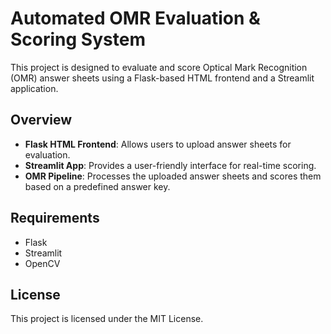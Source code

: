 # Automated OMR Evaluation & Scoring System

This project is designed to evaluate and score Optical Mark Recognition (OMR) answer sheets using a Flask-based HTML frontend and a Streamlit application.

## Overview
- **Flask HTML Frontend**: Allows users to upload answer sheets for evaluation.
- **Streamlit App**: Provides a user-friendly interface for real-time scoring.
- **OMR Pipeline**: Processes the uploaded answer sheets and scores them based on a predefined answer key.

## Requirements
- Flask
- Streamlit
- OpenCV

## License
This project is licensed under the MIT License.
